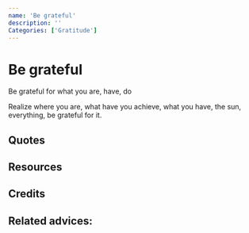 ```yaml
---
name: 'Be grateful'
description: ''
Categories: ['Gratitude']
---
```

# Be grateful

Be grateful for what you are, have, do

Realize where you are, what have you achieve, what you have, the sun, everything, be grateful for it.

## Quotes

## Resources

## Credits

## Related advices:
